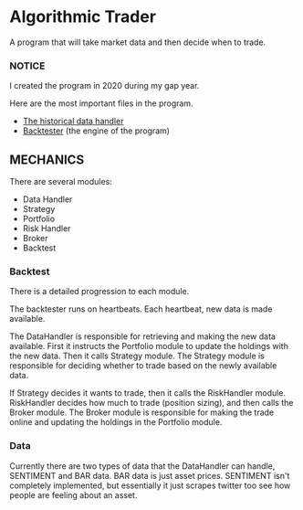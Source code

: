 # Algorithmic Trader

A program that will take market data and then decide when to trade.

### NOTICE

I created the program in 2020 during my gap year.

Here are the most important files in the program.

* [The historical data handler](https://github.com/evanwporter/AT/blob/main/DataHandler/historic_data.py)
* [Backtester](https://github.com/evanwporter/AT/blob/main/backtest.py) (the engine of the program)


## MECHANICS
There are several modules:

* Data Handler
* Strategy
* Portfolio
* Risk Handler
* Broker
* Backtest

### Backtest

There is a detailed progression to each module.

The backtester runs on heartbeats. Each heartbeat, new data is made available.

The DataHandler is responsible for retrieving and making the new data available. First it instructs the Portfolio module to update the holdings with the new data. Then it calls Strategy module. The Strategy module is responsible for deciding whether to trade based on the newly available data.

If Strategy decides it wants to trade, then it calls the RiskHandler module. RiskHandler decides how much to trade (position sizing), and then calls the Broker module. The Broker module is responsible for making the trade online and updating the holdings in the Portfolio module.

### Data

Currently there are two types of data that the DataHandler can handle, SENTIMENT and BAR data. BAR data is just asset prices.  SENTIMENT isn't completely implemented, but essentially it just scrapes twitter too see how people are feeling about an asset.
